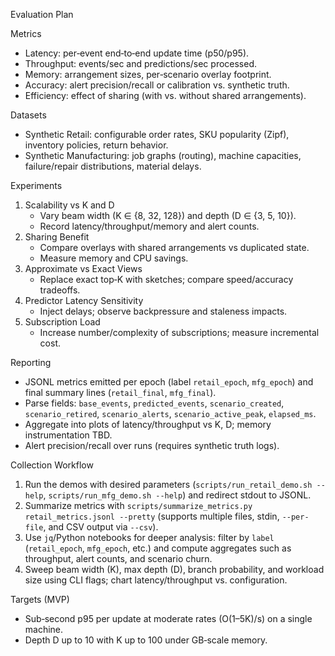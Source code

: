 Evaluation Plan

Metrics
- Latency: per‑event end‑to‑end update time (p50/p95).
- Throughput: events/sec and predictions/sec processed.
- Memory: arrangement sizes, per‑scenario overlay footprint.
- Accuracy: alert precision/recall or calibration vs. synthetic truth.
- Efficiency: effect of sharing (with vs. without shared arrangements).

Datasets
- Synthetic Retail: configurable order rates, SKU popularity (Zipf), inventory policies, return behavior.
- Synthetic Manufacturing: job graphs (routing), machine capacities, failure/repair distributions, material delays.

Experiments
1) Scalability vs K and D
   - Vary beam width (K ∈ {8, 32, 128}) and depth (D ∈ {3, 5, 10}).
   - Record latency/throughput/memory and alert counts.
2) Sharing Benefit
   - Compare overlays with shared arrangements vs duplicated state.
   - Measure memory and CPU savings.
3) Approximate vs Exact Views
   - Replace exact top‑K with sketches; compare speed/accuracy tradeoffs.
4) Predictor Latency Sensitivity
   - Inject delays; observe backpressure and staleness impacts.
5) Subscription Load
   - Increase number/complexity of subscriptions; measure incremental cost.

Reporting
- JSONL metrics emitted per epoch (label `retail_epoch`, `mfg_epoch`) and final summary lines (`retail_final`, `mfg_final`).
- Parse fields: `base_events`, `predicted_events`, `scenario_created`, `scenario_retired`, `scenario_alerts`, `scenario_active_peak`, `elapsed_ms`.
- Aggregate into plots of latency/throughput vs K, D; memory instrumentation TBD.
- Alert precision/recall over runs (requires synthetic truth logs).

Collection Workflow
1. Run the demos with desired parameters (`scripts/run_retail_demo.sh --help`, `scripts/run_mfg_demo.sh --help`) and redirect stdout to JSONL.
2. Summarize metrics with `scripts/summarize_metrics.py retail_metrics.jsonl --pretty` (supports multiple files, stdin, `--per-file`, and CSV output via `--csv`).
3. Use `jq`/Python notebooks for deeper analysis: filter by `label` (`retail_epoch`, `mfg_epoch`, etc.) and compute aggregates such as throughput, alert counts, and scenario churn.
4. Sweep beam width (K), max depth (D), branch probability, and workload size using CLI flags; chart latency/throughput vs. configuration.

Targets (MVP)
- Sub‑second p95 per update at moderate rates (O(1–5K)/s) on a single machine.
- Depth D up to 10 with K up to 100 under GB‑scale memory.
